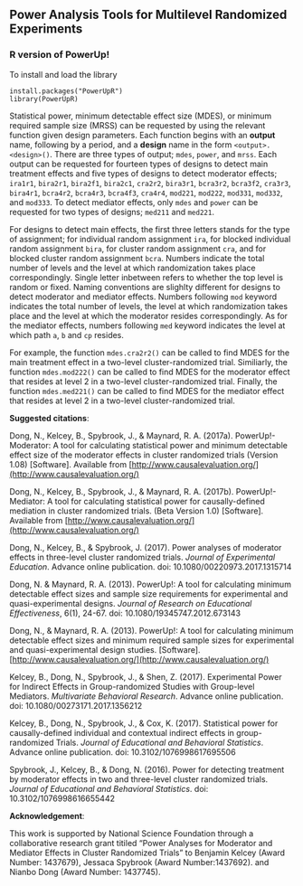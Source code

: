 <h2> Power Analysis Tools for Multilevel Randomized Experiments </h2>
<h3> R version of PowerUp! </h3>

To install and load the library
```{r}
install.packages("PowerUpR")
library(PowerUpR)
```

Statistical power, minimum detectable effect size (MDES), or minimum required sample size (MRSS) can be requested by using the relevant function given design parameters. Each function begins with an **output** name, following by a period, and a **design** name in the form `<output>.<design>()`. There are three types of output; `mdes`,  `power`, and `mrss`. Each output can be requested for fourteen types of designs to detect main treatment effects and five types of designs to detect moderator effects; `ira1r1`, `bira2r1`, `bira2f1`, `bira2c1`, `cra2r2`, `bira3r1`, `bcra3r2`, `bcra3f2`, `cra3r3`, `bira4r1`, `bcra4r2`, `bcra4r3`, `bcra4f3`, `cra4r4`, `mod221`, `mod222`, `mod331`, `mod332`, and `mod333`. To detect mediator effects, only `mdes` and `power` can be requested for two types of designs; `med211` and `med221`.

For designs to detect main effects, the first three letters stands for the type of assignment; for individual random assignment `ira`, for blocked individual random assignment `bira`, for cluster random assignment `cra`, and for blocked cluster random assignment `bcra`. Numbers indicate the total number of levels and the level at which randomization takes place correspondingly. Single letter inbetween refers to whether the top level is random or fixed. Naming conventions are slighlty different for designs to detect moderator and mediator effects. Numbers following `mod` keyword indicates the total number of levels, the level at which randomization takes place and the level at which the moderator resides correspondingly. As for the mediator effects, numbers following `med` keyword indicates the level at which path `a`, `b` and `cp` resides. 

For example, the function `mdes.cra2r2()` can be called to find MDES for the main treatment effect in a two-level cluster-randomized trial. Similiarly, the function `mdes.mod222()` can be called to find MDES for the moderator effect that resides at level 2 in a two-level cluster-randomized trial. Finally, the function `mdes.med221()` can be called to find MDES for the mediator effect that resides at level 2 in a two-level cluster-randomized trial. 

**Suggested citations**:

Dong, N., Kelcey, B., Spybrook, J., & Maynard, R. A. (2017a). PowerUp!-Moderator: A tool for calculating statistical power and minimum detectable effect size of the moderator effects in cluster randomized trials (Version 1.08) [Software]. Available from [http://www.causalevaluation.org/](http://www.causalevaluation.org/)

Dong, N., Kelcey, B., Spybrook, J., & Maynard, R. A. (2017b). PowerUp!-Mediator: A tool for calculating statistical power for causally-defined mediation in cluster randomized trials. (Beta Version 1.0) [Software]. Available from [http://www.causalevaluation.org/](http://www.causalevaluation.org/)

Dong, N.,  Kelcey, B., & Spybrook, J. (2017). Power analyses of moderator effects in three-level cluster randomized trials. *Journal of Experimental Education*. Advance online publication. doi: 10.1080/00220973.2017.1315714

Dong, N. & Maynard, R. A. (2013). PowerUp!: A tool for calculating minimum detectable effect sizes and sample size requirements for experimental and quasi-experimental designs. *Journal of Research on Educational Effectiveness*, 6(1), 24-67.  doi: 10.1080/19345747.2012.673143

Dong, N., & Maynard, R. A. (2013). PowerUp!: A tool for calculating minimum detectable effect sizes and minimum required sample sizes for experimental and quasi-experimental design studies. [Software]. [http://www.causalevaluation.org/](http://www.causalevaluation.org/)

Kelcey, B., Dong, N., Spybrook, J., & Shen, Z. (2017). Experimental Power for Indirect Effects in Group-randomized Studies with Group-level Mediators. *Multivariate Behavioral Research*. Advance online publication. doi: 10.1080/00273171.2017.1356212

Kelcey, B., Dong, N., Spybrook, J., & Cox, K. (2017). Statistical power for causally-defined individual and contextual indirect effects in group-randomized Trials. *Journal of Educational and Behavioral Statistics*. Advance online publication. doi: 10.3102/1076998617695506

Spybrook, J., Kelcey, B., & Dong, N. (2016). Power for detecting treatment by moderator effects in two and three-level cluster randomized trials. *Journal of Educational and Behavioral Statistics*. doi: 10.3102/1076998616655442

**Acknowledgement**:

This work is supported by National Science Foundation through a collaborative research grant titiled “Power Analyses for Moderator and Mediator Effects in Cluster Randomized Trials” to Benjamin Kelcey (Award Number: 1437679), Jessaca Spybrook (Award Number:1437692). and Nianbo Dong (Award Number: 1437745).



